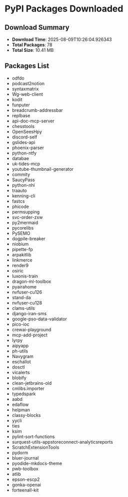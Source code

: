 # PyPI Packages Downloaded

## Download Summary
- **Download Time**: 2025-08-09T10:26:04.926343
- **Total Packages**: 78
- **Total Size**: 10.41 MB

## Packages List
- odfdo
- podcast2notion
- syntaxmatrix
- Wg-web-client
- kodit
- funputer
- breadcrumb-addressbar
- replbase
- api-doc-mcp-server
- chesstools
- OpenSeesHpy
- discord-self
- gslides-api
- phoenix-parser
- python-ntfy
- databae
- uk-tides-mcp
- youtube-thumbnail-generator
- commity
- SaucyPass
- python-nhi
- traauto
- kenning-cli
- fastcs
- phicode
- permsupping
- svc-order-zxw
- py2mermaid
- pycorelibs
- PySEMO
- dogpile-breaker
- niobium
- pipette-fp
- arpakitlib
- linkmerce
- render9
- osiric
- luxonis-train
- dragon-ml-toolbox
- pyairahome
- nvfuser-cu126
- stand-da
- nvfuser-cu128
- clams-utils
- django-iran-sms
- google-pso-data-validator
- pico-ioc
- crewai-playground
- mcp-add-project
- lyrpy
- aipyapp
- ph-utils
- Navygram
- eschallot
- dosctl
- vicalerts
- blobify
- clean-jetbrains-old
- cmlibs.importer
- typedspark
- aabd
- edaflow
- helpman
- classy-blocks
- yycli
- ties
- ksim
- pylint-sort-functions
- surquest-utils-appstoreconnect-analyticsreports
- ScratchExtensionTools
- pydorm
- bluer-journal
- pyodide-mkdocs-theme
- pwb-toolbox
- atlib
- epson-escp2
- gonka-openai
- forteenall-kit
